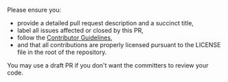 Please ensure you:
* provide a detailed pull request description and a succinct title,
* label all issues affected or closed by this PR,
* follow the [Contributor Guidelines](https://github.com/WorldHealthOrganization/app/blob/master/CONTRIBUTING.md),
* and that all contributions are properly licensed pursuant to the LICENSE file in the root of the repository.

You may use a draft PR if you don't want the committers to review your code.
